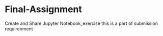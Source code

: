 # Final-Assignment
Create and Share Jupyter Notebook_exercise
this is a part of submission requirenment
